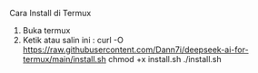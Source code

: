 Cara Install di Termux 
1. Buka termux
2. Ketik atau salin ini :
   curl -O https://raw.githubusercontent.com/Dann7i/deepseek-ai-for-termux/main/install.sh
chmod +x install.sh
./install.sh


